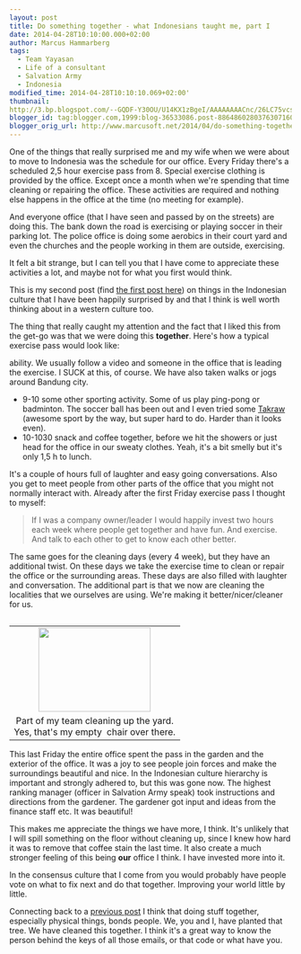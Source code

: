 ```yaml
---
layout: post
title: Do something together - what Indonesians taught me, part I
date: 2014-04-28T10:10:00.000+02:00
author: Marcus Hammarberg
tags:
  - Team Yayasan
  - Life of a consultant
  - Salvation Army
  - Indonesia
modified_time: 2014-04-28T10:10:10.069+02:00'
thumbnail:
http://3.bp.blogspot.com/--GQDF-Y30OU/U14KX1zBgeI/AAAAAAAACnc/26LC75vcscs/s72-c/2014-04-25+11.48.29.jpg
blogger_id: tag:blogger.com,1999:blog-36533086.post-8864860280376307160
blogger_orig_url: http://www.marcusoft.net/2014/04/do-something-together-what-indonesians.html
---
```



<div dir="ltr" style="text-align: left;" trbidi="on">

One of the things that really surprised me and my wife when we were
about to move to Indonesia was the schedule for our office. Every Friday
there's a scheduled 2,5 hour exercise pass from 8. Special exercise
clothing is provided by the office. Except once a month when we're
spending that time cleaning or repairing the office. These activities
are required and nothing else happens in the office at the time (no
meeting for example).

And everyone office (that I have seen and passed by on the streets) are
doing this. The bank down the road is exercising or playing soccer in
their parking lot. The police office is doing some aerobics in their
court yard and even the churches and the people working in them are
outside, exercising.

It felt a bit strange, but I can tell you that I have come to appreciate
these activities a lot, and maybe not for what you first would think.

This is my second post (find <a
href="http://www.marcusoft.net/2014/04/aligning-our-sights-what-indonesians.html"
target="_blank">the first post here</a>) on things in the Indonesian
culture that I have been happily surprised by and that I think is well
worth thinking about in a western culture too.

The thing that really caught my attention and the
fact that I liked this from the get-go was that we were doing this
**together**. Here's how a typical exercise pass would look like:

  ability. We usually follow a video and someone in the office that is
    leading the exercise. I SUCK at this, of course. We have also taken
    walks or jogs around Bandung city.

- 9-10 some other sporting activity. Some of us play ping-pong or
  badminton. The soccer ball has been out and I even tried some
    <a href="http://www.youtube.com/watch?v=TsCWr1L0z7g"
    target="_blank">Takraw</a> (awesome sport by the way, but super hard
    to do. Harder than it looks even).
- 10-1030 snack and coffee together, before we hit the showers or just
  head for the office in our sweaty clothes. Yeah, it's a bit smelly
    but it's only 1,5 h to lunch.

It's a couple of hours full of laughter and easy going conversations.
Also you get to meet people from other parts of the office that you
might not normally interact with. Already after the first Friday
exercise pass I thought to myself:

> If I was a company owner/leader I would happily invest two hours each
> week where people get together and have fun. And exercise. And talk to
> each other to get to know each other better.

The same goes for the cleaning days (every 4 week), but they have an
additional twist. On these days we take the exercise time to clean or
repair the office or the surrounding areas. These days are also filled
with laughter and conversation. The additional part is that we now are
cleaning the localities that we ourselves are using. We're making it
better/nicer/cleaner for us.

<table class="tr-caption-container" data-cellpadding="0"
style="float: left; margin-right: 1em; text-align: left;">
<colgroup>
<col style="width: 100%" />
</colgroup>
<tbody>
<tr class="odd">
<td style="text-align: center;"><a
href="http://3.bp.blogspot.com/--GQDF-Y30OU/U14KX1zBgeI/AAAAAAAACnc/26LC75vcscs/s1600/2014-04-25+11.48.29.jpg"
data-imageanchor="1"
style="clear: left; margin-bottom: 1em; margin-left: auto; margin-right: auto;"><img
src="http://3.bp.blogspot.com/--GQDF-Y30OU/U14KX1zBgeI/AAAAAAAACnc/26LC75vcscs/s1600/2014-04-25+11.48.29.jpg"
data-border="0" width="200" height="150" /></a></td>
</tr>
<tr class="even">
<td class="tr-caption" style="text-align: center;">Part of my team
cleaning up the yard.<br />
Yes, that's my empty  chair over there.</td>
</tr>
</tbody>
</table>

This last Friday the entire office spent the pass in the garden and the
exterior of the office. It was a joy to see people join forces and make
the surroundings beautiful and nice. In the Indonesian culture hierarchy
is important and strongly adhered to, but this was gone now. The highest
ranking manager (officer in Salvation Army speak) took instructions and
directions from the gardener. The gardener got input and ideas from the
finance staff etc. It was beautiful!

This makes me appreciate the things we have more, I think. It's unlikely
that I will spill something on the floor without cleaning up, since I
knew how hard it was to remove that coffee stain the last time. It also
create a much stronger feeling of this being **our** office I think. I
have invested more into it.

In the consensus culture that I come from you would probably have people
vote on what to fix next and do that together. Improving your world
little by little.

Connecting back to a <a
href="http://www.marcusoft.net/2013/05/lets-do-something-instead.html"
target="_blank">previous post</a> I think that doing stuff together,
especially physical things, bonds people. We, you and I, have planted
that tree. We have cleaned this together. I think it's a great way to
know the person behind the keys of all those emails, or that code or
what have you.

</div>
